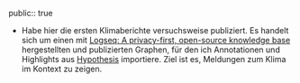 public:: true

- Habe hier die ersten Klimaberichte versuchsweise publiziert. Es handelt sich um einen mit [Logseq: A privacy-first, open-source knowledge base](https://logseq.com/ "Logseq: A privacy-first, open-source knowledge base") hergestellten und publizierten Graphen, für den ich Annotationen und Highlights aus [Hypothesis](https://hypothes.is/users/HeinzWittenbrink "Hypothesis") importiere. Ziel ist es, Meldungen zum Klima im Kontext zu zeigen.